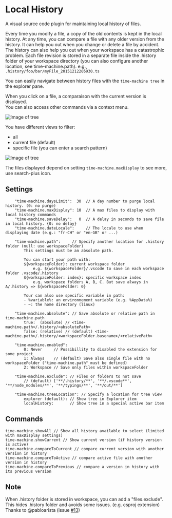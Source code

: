 # Local History

A visual source code plugin for maintaining local history of files.

Every time you modify a file, a copy of the old contents is kept in the local history.
At any time, you can compare a file with any older version from the history.
It can help you out when you change or delete a file by accident.
The history can also help you out when your workspace has a catastrophic problem.
Each file revision is stored in a separate file inside the .history folder of your workspace directory
(you can also configure another location, see time-machine.path).
e.g., `.history/foo/bar/myFile_20151212205930.ts`

You can easily navigate between history files with the `time-machine tree` in the explorer pane.<BR>

When you click on a file, a comparaison with the current version is displayed.<BR>
You can also access other commands via a context menu.<BR>

![Image of tree](images/Tree.png)

You have different views to filter:
- all
- current file (default)
- specific file (you can enter a search pattern)

![Image of tree](images/Tree2.png)

The files displayed depend on setting `time-machine.maxDisplay` to see more, use search-plus icon.

## Settings

        "time-machine.daysLimit":  30  // A day number to purge local history. (0: no purge)
        "time-machine.maxDisplay": 10  // A max files to display with local history commands
        "time-machine.saveDelay":   0  // A delay in seconds to save file in local history. {0: no delay}
        "time-machine.dateLocale":     // The locale to use when displaying date (e.g.: "fr-CH" or "en-GB" or ...)

        "time-machine.path":     // Specify another location for .history folder (null: use workspaceFolder)
            This settings must be an absolute path.

            You can start your path with:
            ${workspaceFolder}: current workspace folder
                e.g. ${workspaceFolder}/.vscode to save in each workspace folder .vscode/.history
            ${workspaceFolder: index}: specific workspace index
                e.g. workspace folders A, B, C. But save always in A/.history => ${workspaceFolder: 0}

            Your can also use specific variable in path:
            - %variable%: an environnement variable (e.g. %AppData%)
            - ~: the home directory (linux)

        "time-machine.absolute": // Save absolute or relative path in time-machine.path
            true:  (absolute) // <time-machine.path>/.history/<absolutePath>
            false: (relative) // (default) <time-machine.path>/.history/<workspaceFolder.basename>/<relativePath>

        "time-machine.enabled":
            0: Never     // Possibillity to disabled the extension for some project
            1: Always    // (default) Save also single file with no workspaceFolder ("time-machine.path" must be defined)
            2: Workspace // Save only files within workspaceFolder

        "time-machine.exclude": // Files or folders to not save
            // (default) ['**/.history/**', '**/.vscode**', '**/node_modules/**', '**/typings/**', '**/out/**']

        "time-machine.treeLocation": // Specify a location for tree view
            explorer (default): // Show tree in Explorer item
            localHistory:       // Show tree in a special active bar item

## Commands

    time-machine.showAll // Show all history available to select (limited with maxDisplay settings)
    time-machine.showCurrent // Show current version (if history version is active)
    time-machine.compareToCurrent // compare current version with another version in history
    time-machine.compareToActive // compare active file with another version in history
    time-machine.compareToPrevious // compare a version in history with its previous version

## Note
When .history folder is stored in workspace, you can add a "files.exclude".
This hides .history folder and avoids some issues. (e.g. csproj extension)<BR>
Thanks to @pabloarista (issue [#13](https://github.com/rodrigogs/time-machine/issues/13))
